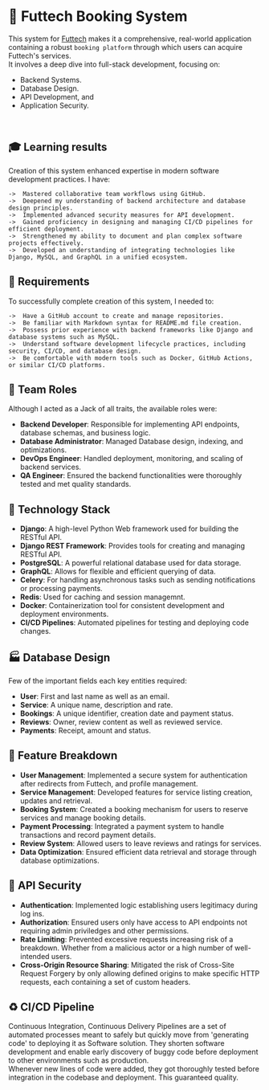 # :book: Futtech Booking System

This system for <a href="https://www.futtech.kalkyokya.tech" target="_blank">Futtech</a> makes it a comprehensive, real-world application containing a robust ```booking platform``` through which users can acquire Futtech's services.<br />
It involves a deep dive into full-stack development, focusing on:<br />
* Backend Systems.
* Database Design.
* API Development, and
* Application Security.
<br />

## :mortar_board: Learning results

Creation of this system enhanced expertise in modern software development practices. I have:

```
->	Mastered collaborative team workflows using GitHub.
->	Deepened my understanding of backend architecture and database design principles.
->	Implemented advanced security measures for API development.
->	Gained proficiency in designing and managing CI/CD pipelines for efficient deployment.
->	Strengthened my ability to document and plan complex software projects effectively.
->	Developed an understanding of integrating technologies like Django, MySQL, and GraphQL in a unified ecosystem.
```

## :scroll: Requirements

To successfully complete creation of this system, I needed to:

```
->	Have a GitHub account to create and manage repositories.
->	Be familiar with Markdown syntax for README.md file creation.
->	Possess prior experience with backend frameworks like Django and database systems such as MySQL.
->	Understand software development lifecycle practices, including security, CI/CD, and database design.
->	Be comfortable with modern tools such as Docker, GitHub Actions, or similar CI/CD platforms.
```
## :busts_in_silhouette: Team Roles

Although I acted as a Jack of all traits, the available roles were:<br />

* <b>Backend Developer</b>: Responsible for implementing API endpoints, database schemas, and business logic.
* <b>Database Administrator</b>: Managed Database design, indexing, and optimizations.
* <b>DevOps Engineer</b>: Handled deployment, monitoring, and scaling of backend services.
* <b>QA Engineer</b>: Ensured the backend functionalities were thoroughly tested and met quality standards.

## :wrench: Technology Stack

* <b>Django</b>: A high-level Python Web framework used for building the RESTful API.
* <b>Django REST Framework</b>: Provides tools for creating and managing RESTful API.
* <b>PostgreSQL</b>: A powerful relational database used for data storage.
* <b>GraphQL</b>: Allows for flexible and efficient querying of data.
* <b>Celery</b>: For handling asynchronous tasks such as sending notifications or processing payments.
* <b>Redis</b>: Used for caching and session managemnt.
* <b>Docker</b>: Containerization tool for consistent development and deployment environments.
* <b>CI/CD Pipelines</b>: Automated pipelines for testing and deploying code changes.

## :factory: Database Design

Few of the important fields each key entities required:

* <b>User</b>: First and last name as well as an email.
* <b>Service</b>: A unique name, description and rate.
* <b>Bookings</b>: A unique identifier, creation date and payment status.
* <b>Reviews</b>: Owner, review content as well as reviewed service.
* <b>Payments</b>: Receipt, amount and status.

## :page_with_curl: Feature Breakdown

* <b>User Management</b>: Implemented a secure system for authentication after redirects from Futtech, and profile management.
* <b>Service Management</b>: Developed features for service listing creation, updates and retrieval.
* <b>Booking System</b>: Created a booking mechanism for users to reserve services and manage booking details.
* <b>Payment Processing</b>: Integrated a payment system to handle transactions and record payment details.
* <b>Review System</b>: Allowed users to leave reviews and ratings for services.
* <b>Data Optimization</b>: Ensured efficient data retrieval and storage through database optimizations.

## :vertical_traffic_light: API Security

* <b>Authentication</b>: Implemented logic establishing users legitimacy during log ins.
* <b>Authorization</b>: Ensured users only have access to API endpoints not requiring admin priviledges and other permissions.
* <b>Rate Limiting</b>: Prevented excessive requests increasing risk of a breakdown. Whether from a malicious actor or a high number of well-intended users.
* <b>Cross-Origin Resource Sharing</b>: Mitigated the risk of Cross-Site Request Forgery by only allowing defined origins to make specific HTTP requests, each containing a set of custom headers.

## :recycle: CI/CD Pipeline

Continuous Integration, Continuous Delivery Pipelines are a set of automated processes meant to safely but quickly move from 'generating code' to deploying it as Software solution. They shorten software development and enable early discovery of buggy code before deployment to other environments such as production.<br />
Whenever new lines of code were added, they got thoroughly tested before integration in the codebase and deployment. This guaranteed quality.
